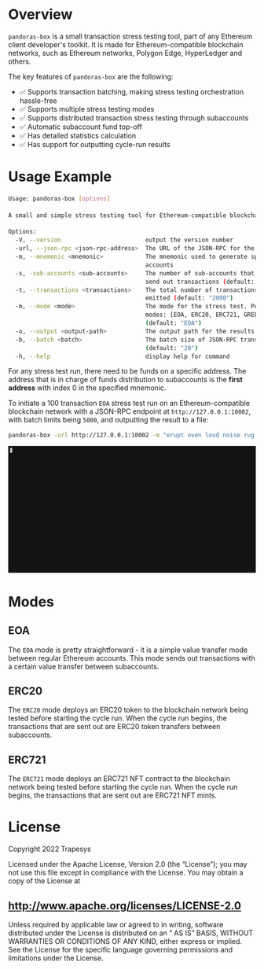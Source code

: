 # Overview

`pandoras-box` is a small transaction stress testing tool, part of any Ethereum client developer's toolkit.
It is made for Ethereum-compatible blockchain networks, such as Ethereum networks, Polygon Edge, HyperLedger and others.

The key features of `pandoras-box` are the following:

-   ✅ Supports transaction batching, making stress testing orchestration hassle-free
-   ✅ Supports multiple stress testing modes
-   ✅ Supports distributed transaction stress testing through subaccounts
-   ✅ Automatic subaccount fund top-off
-   ✅ Has detailed statistics calculation
-   ✅ Has support for outputting cycle-run results

# Usage Example

```bash
Usage: pandoras-box [options]

A small and simple stress testing tool for Ethereum-compatible blockchain clients

Options:
  -V, --version                        output the version number
  -url, --json-rpc <json-rpc-address>  The URL of the JSON-RPC for the client
  -m, --mnemonic <mnemonic>            The mnemonic used to generate spam
                                       accounts
  -s, -sub-accounts <sub-accounts>     The number of sub-accounts that will
                                       send out transactions (default: "10")
  -t, --transactions <transactions>    The total number of transactions to be
                                       emitted (default: "2000")
  -m, --mode <mode>                    The mode for the stress test. Possible
                                       modes: [EOA, ERC20, ERC721, GREETER]
                                       (default: "EOA")
  -o, --output <output-path>           The output path for the results JSON
  -b, --batch <batch>                  The batch size of JSON-RPC transactions
                                       (default: "20")
  -h, --help                           display help for command
```

For any stress test run, there need to be funds on a specific address.
The address that is in charge of funds distribution to subaccounts is the **first address** with index 0 in the
specified mnemonic.

To initiate a 100 transaction `EOA` stress test run on an Ethereum-compatible blockchain network with a JSON-RPC
endpoint
at `http://127.0.0.1:10002`, with batch limits being `5000`, and outputting the result to a file:

```bash
pandoras-box -url http://127.0.0.1:10002 -m "erupt oven loud noise rug proof sunset gas table era dizzy vault" -t 100 -b 5000 -o ./myOutput.json
```

![Banner](.github/demo.gif)

# Modes

## EOA

The `EOA` mode is pretty straightforward - it is a simple value transfer mode between regular Ethereum accounts.
This mode sends out transactions with a certain value transfer between subaccounts.

## ERC20

The `ERC20` mode deploys an ERC20 token to the blockchain network being tested before starting the cycle run.
When the cycle run begins, the transactions that are sent out are ERC20 token transfers between subaccounts.

## ERC721

The `ERC721` mode deploys an ERC721 NFT contract to the blockchain network being tested before starting the cycle run.
When the cycle run begins, the transactions that are sent out are ERC721 NFT mints.

# License

Copyright 2022 Trapesys

Licensed under the Apache License, Version 2.0 (the “License”); you may not use this file except in compliance with the
License. You may obtain a copy of the License at

## http://www.apache.org/licenses/LICENSE-2.0

Unless required by applicable law or agreed to in writing, software distributed under the License is distributed on an “
AS IS” BASIS, WITHOUT WARRANTIES OR CONDITIONS OF ANY KIND, either express or implied. See the License for the specific
language governing permissions and limitations under the License.
